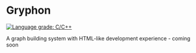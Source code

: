 # Gryphon
<a href="https://lgtm.com/projects/g/etcetra7n/gryphon/context:cpp"><img alt="Language grade: C/C++" src="https://img.shields.io/lgtm/grade/cpp/g/etcetra7n/gryphon.svg?logo=lgtm&logoWidth=18"/></a>

A graph building system with HTML-like development experience - coming soon
